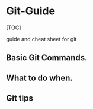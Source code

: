 # Git-Guide

[TOC]

guide and cheat sheet for git

## Basic Git Commands.

## What to do when.

## Git tips
